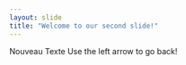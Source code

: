 ```yaml
---
layout: slide
title: "Welcome to our second slide!"
---
```

Nouveau Texte
Use the left arrow to go back!
